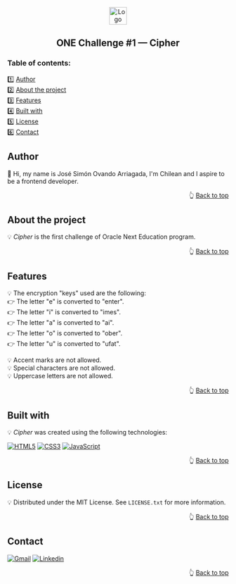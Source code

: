 <a name="readme-top"></a>

<!-- PROJECT LOGO -->
<div align="center">
  <a href="https://github.com/jsovandoarriagada/cipher">
    <img src="https://i.ibb.co/FKNTD51/cipher.png" alt="Logo" width="40" height="40">
  </a>
  <h2 align="center">ONE Challenge #1 &mdash; Cipher</h2>
</div>

<!-- TABLE OF CONTENTS -->
<h3>Table of contents:</h3>

1️⃣ <a href="#author">Author</a>\
2️⃣ <a href="#about-the-project">About the project</a>\
3️⃣ <a href="#features">Features</a>\
4️⃣ <a href="#built-with">Built with</a>\
5️⃣ <a href="#license">License</a>\
6️⃣ <a href="#contact">Contact</a>

<!-- AUTHOR -->
## Author

👋 Hi, my name is José Simón Ovando Arriagada, I'm Chilean and I aspire to be a frontend developer.

<p align="right">👆 <a href="#readme-top">Back to top</a></p>

<!-- ABOUT THE PROJECT -->
## About the project

💡 <em>Cipher</em> is the first challenge of Oracle Next Education program.

<p align="right">👆 <a href="#readme-top">Back to top</a></p>

<!-- FEATURES -->
## Features

💡 The encryption "keys" used are the following:\
👉 The letter "e" is converted to "enter".\
👉 The letter "i" is converted to "imes".\
👉 The letter "a" is converted to "ai".\
👉 The letter "o" is converted to "ober".\
👉 The letter "u" is converted to "ufat".

💡 Accent marks are not allowed.\
💡 Special characters are not allowed.\
💡 Uppercase letters are not allowed.

<p align="right">👆 <a href="#readme-top">Back to top</a></p>

<!-- BUILT WITH -->
## Built with

💡 <em>Cipher</em> was created using the following technologies:

[![HTML5][HTML5]][HTML5-url] [![CSS3][CSS3]][CSS3-url] [![JavaScript][JavaScript]][JavaScript-url]

<p align="right">👆 <a href="#readme-top">Back to top</a></p>

<!-- LICENSE -->
## License

💡 Distributed under the MIT License. See `LICENSE.txt` for more information.

<p align="right">👆 <a href="#readme-top">Back to top</a></p>

<!-- CONTACT -->
## Contact

[![Gmail][Gmail]][Gmail-url] [![Linkedin][Linkedin]][Linkedin-url] 

<p align="right">👆 <a href="#readme-top">Back to top</a></p>

<!-- MARKDOWN LINKS & IMAGES -->
[CSS3]: https://img.shields.io/badge/CSS3-1572B6?style=for-the-badge&logo=css3&logoColor=white
[CSS3-url]: https://www.css3.com/
[HTML5]: https://img.shields.io/badge/HTML5-E34F26?style=for-the-badge&logo=html5&logoColor=white
[HTML5-url]: https://html5.org/
[JavaScript]: https://img.shields.io/badge/JavaScript-323330?style=for-the-badge&logo=javascript&logoColor=F7DF1E
[JavaScript-url]: www.ecma-international.org/publications-and-standards/standards/ecma-262/
[Gmail]: https://img.shields.io/badge/Gmail-D14836?style=for-the-badge&logo=gmail&logoColor=white
[Gmail-url]: mailto:jsovandoarriagada@gmail.com
[Linkedin]: https://img.shields.io/badge/linkedin-%230077B5.svg?style=for-the-badge&logo=linkedin&logoColor=white
[Linkedin-url]: https://www.linkedin.com/in/jsovandoarriagada/
